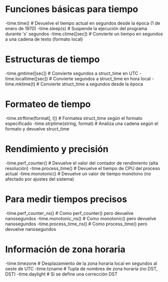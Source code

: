 # Funciones básicas para tiempo
-time.time()       # Devuelve el tiempo actual en segundos desde la época (1 de enero de 1970)
-time.sleep(s)     # Suspende la ejecución del programa durante 's' segundos
-time.ctime([sec]) # Convierte un tiempo en segundos a una cadena de texto (formato local)

# Estructuras de tiempo
-time.gmtime([sec])    # Convierte segundos a struct_time en UTC
-time.localtime([sec]) # Convierte segundos a struct_time en hora local
-time.mktime(t)        # Convierte struct_time a segundos desde la época

# Formateo de tiempo
-time.strftime(format[, t]) # Formatea struct_time según el formato especificado
-time.strptime(string, format) # Analiza una cadena según el formato y devuelve struct_time

# Rendimiento y precisión
-time.perf_counter() # Devuelve el valor del contador de rendimiento (alta resolución)
-time.process_time() # Devuelve el tiempo de CPU del proceso actual
-time.monotonic()    # Devuelve un valor de tiempo monótono (no afectado por ajustes del sistema)

# Para medir tiempos precisos
-time.perf_counter_ns() # Como perf_counter() pero devuelve nanosegundos
-time.monotonic_ns()    # Como monotonic() pero devuelve nanosegundos
-time.process_time_ns() # Como process_time() pero devuelve nanosegundos

# Información de zona horaria
-time.timezone  # Desplazamiento de la zona horaria local en segundos al oeste de UTC
-time.tzname    # Tupla de nombres de zona horaria (no DST, DST)
-time.daylight  # Si se define una corrección DST
